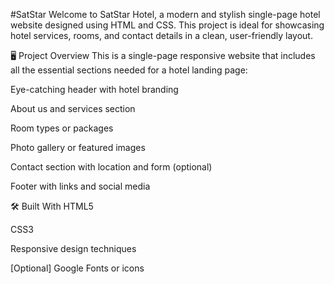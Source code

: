 #SatStar
Welcome to SatStar Hotel, a modern and stylish single-page hotel website designed using HTML and CSS. This project is ideal for showcasing hotel services, rooms, and contact details in a clean, user-friendly layout.

🖥️ Project Overview
This is a single-page responsive website that includes all the essential sections needed for a hotel landing page:

Eye-catching header with hotel branding

About us and services section

Room types or packages

Photo gallery or featured images

Contact section with location and form (optional)

Footer with links and social media

🛠️ Built With
HTML5

CSS3

Responsive design techniques

[Optional] Google Fonts or icons
